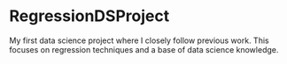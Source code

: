 # RegressionDSProject
My first data science project where I closely follow previous work. This focuses on regression techniques and a base of data science knowledge.
